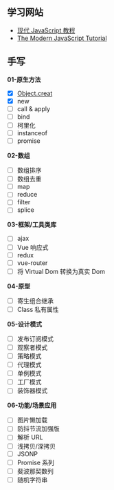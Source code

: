 ## 学习网站
- [现代 JavaScript 教程](https://zh.javascript.info/)
- [The Modern JavaScript Tutorial](https://javascript.info/)

## 手写
**01-原生方法**
- [x] [Object.creat](http://itsudo.cn)
- [x] new
- [ ] call & apply
- [ ] bind
- [ ] 柯里化
- [ ] instanceof
- [ ] promise

**02-数组**
- [ ] 数组排序
- [ ] 数组去重
- [ ] map
- [ ] reduce
- [ ] filter
- [ ] splice

**03-框架/工具类库**
- [ ] ajax
- [ ] Vue 响应式
- [ ] redux
- [ ] vue-router
- [ ] 将 Virtual Dom 转换为真实 Dom

**04-原型**
- [ ] 寄生组合继承
- [ ] Class 私有属性

**05-设计模式**
- [ ] 发布订阅模式
- [ ] 观察者模式
- [ ] 策略模式
- [ ] 代理模式
- [ ] 单例模式
- [ ] 工厂模式
- [ ] 装饰器模式

**06-功能/场景应用**
- [ ] 图片懒加载
- [ ] 防抖节流加强版
- [ ] 解析 URL
- [ ] 浅拷贝/深拷贝
- [ ] JSONP
- [ ] Promise 系列
- [ ] 斐波那契数列
- [ ] 随机字符串